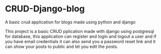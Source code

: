 # CRUD-Django-blog
A basic crud application for blogs made using python and django

This project is a basic CRUD pplication made with django using postgresql for database, this application can register and login and logout a user and if you have email credentials it can also send you a password reset link and it can show your posts to public and let you edit the posts.
